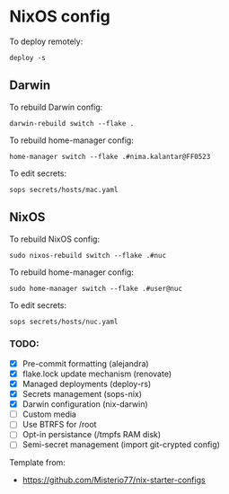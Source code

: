 # NixOS config

To deploy remotely:
```
deploy -s
```

## Darwin

To rebuild Darwin config:
```
darwin-rebuild switch --flake .
```

To rebuild home-manager config:
```
home-manager switch --flake .#nima.kalantar@FF0523
```

To edit secrets:
```
sops secrets/hosts/mac.yaml
```

## NixOS

To rebuild NixOS config:
```
sudo nixos-rebuild switch --flake .#nuc
```

To rebuild home-manager config:
```
sudo home-manager switch --flake .#user@nuc
```

To edit secrets:
```
sops secrets/hosts/nuc.yaml
```


### TODO:
- [x] Pre-commit formatting (alejandra)
- [x] flake.lock update mechanism (renovate)
- [x] Managed deployments (deploy-rs)
- [x] Secrets management (sops-nix)
- [x] Darwin configuration (nix-darwin)
- [ ] Custom media
- [ ] Use BTRFS for /root
- [ ] Opt-in persistance (/tmpfs RAM disk)
- [ ] Semi-secret management (import git-crypted config)

Template from:
 - https://github.com/Misterio77/nix-starter-configs